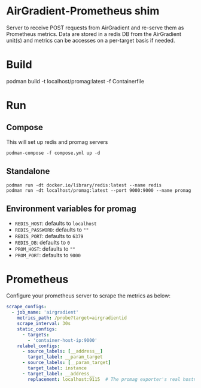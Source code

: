 # AirGradient-Prometheus shim

Server to receive POST requests from AirGradient and re-serve them as Prometheus metrics. Data are stored in a redis DB from the AirGradient unit(s) and metrics can be accesses on a per-target basis if needed.

# Build
podman build -t localhost/promag:latest -f Containerfile

# Run
## Compose
This will set up redis and promag servers

```
podman-compose -f compose.yml up -d
```

## Standalone

```
podman run -dt docker.io/library/redis:latest --name redis
podman run -dt localhost/promag:latest --port 9000:9000 --name promag
```

## Environment variables for promag
- `REDIS_HOST`: defaults to `localhost`
- `REDIS_PASSWORD`: defaults to `""`
- `REDIS_PORT`: defaults to `6379`
- `REDIS_DB`: defaults to `0`
- `PROM_HOST`: defaults to `""`
- `PROM_PORT`: defaults to `9000`

# Prometheus
Configure your prometheus server to scrape the metrics as below:

```yaml
scrape_configs:
  - job_name: 'airgradient'
    metrics_path: /probe?target=airgradientid
    scrape_interval: 30s
    static_configs:
      - targets:
        - 'container-host-ip:9000'
    relabel_configs:
      - source_labels: [__address__]
        target_label: __param_target
      - source_labels: [__param_target]
        target_label: instance
      - target_label: __address__
        replacement: localhost:9115  # The promag exporter's real hostname:port
```
